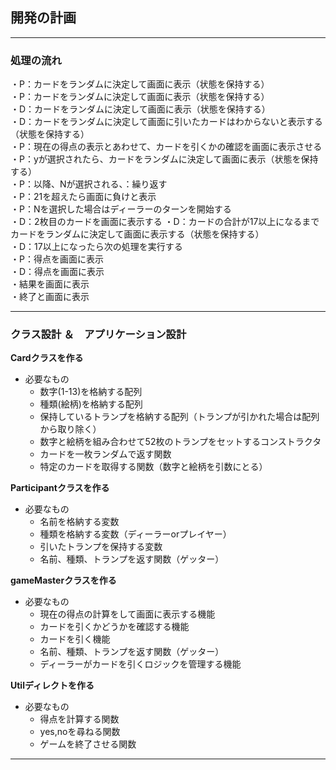 ## 開発の計画

---

### 処理の流れ  
・P：カードをランダムに決定して画面に表示（状態を保持する）  
・P：カードをランダムに決定して画面に表示（状態を保持する）  
・D：カードをランダムに決定して画面に表示（状態を保持する）  
・D：カードをランダムに決定して画面に引いたカードはわからないと表示する（状態を保持する）  
・P：現在の得点の表示とあわせて、カードを引くかの確認を画面に表示させる  
・P：yが選択されたら、カードをランダムに決定して画面に表示（状態を保持する）  
・P：以降、Nが選択される、：繰り返す  
・P：21を超えたら画面に負けと表示  
・P：Nを選択した場合はディーラーのターンを開始する  
・D：2枚目のカードを画面に表示する 
・D：カードの合計が17以上になるまでカードをランダムに決定して画面に表示する（状態を保持する）  
・D：17以上になったら次の処理を実行する  
・P：得点を画面に表示  
・D：得点を画面に表示  
・結果を画面に表示  
・終了と画面に表示  

---

### クラス設計 ＆　アプリケーション設計
**Cardクラスを作る**  
- 必要なもの  
  - 数字(1-13)を格納する配列  
  - 種類(絵柄)を格納する配列
  - 保持しているトランプを格納する配列（トランプが引かれた場合は配列から取り除く）
  - 数字と絵柄を組み合わせて52枚のトランプをセットするコンストラクタ
  - カードを一枚ランダムで返す関数
  - 特定のカードを取得する関数（数字と絵柄を引数にとる）

**Participantクラスを作る**
- 必要なもの
  - 名前を格納する変数
  - 種類を格納する変数（ディーラーorプレイヤー）
  - 引いたトランプを保持する変数
  - 名前、種類、トランプを返す関数（ゲッター）

**gameMasterクラスを作る**
  - 必要なもの
    - 現在の得点の計算をして画面に表示する機能
    - カードを引くかどうかを確認する機能
    - カードを引く機能
    - 名前、種類、トランプを返す関数（ゲッター）
    - ディーラーがカードを引くロジックを管理する機能

**Utilディレクトを作る**  
  - 必要なもの  
    - 得点を計算する関数  
    - yes,noを尋ねる関数  
    - ゲームを終了させる関数  



  ---
